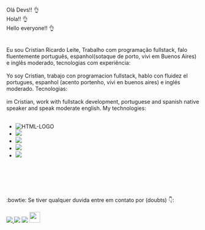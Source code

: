 Olá Devs!!  👌
<br>Hola!!  👌      
Hello everyone!! 👌
<br>
<br>
<br>
Eu sou Cristian Ricardo Leite, Trabalho com programação fullstack, falo fluentemente português, espanhol(sotaque de porto, vivi em Buenos Aires) e inglês moderado, tecnologias com experiência:
<br>
<br>
Yo soy Cristian, trabajo con programacion fullstack, hablo con fluidez el portugues, espanhol (acento portenho, vivi en buenos aires) e inglés moderado. Tecnologias:
<br>
<br>
im Cristian, work with fullstack development, portuguese and spanish native speaker and speak moderate english. My technologies:
<br>
<br>
 - <img src="https://img.shields.io/badge/HTML5-E34F26?style=for-the-badge&logo=html5&logoColor=white" alt="HTML-LOGO" />
 - <img src="https://img.shields.io/badge/CSS3-1572B6?style=for-the-badge&logo=css3&logoColor=white" /> 
 - <img src="https://img.shields.io/badge/JavaScript-F7DF1E?style=for-the-badge&logo=javascript&logoColor=black" />
 - <img src="https://img.shields.io/badge/React-20232A?style=for-the-badge&logo=react&logoColor=61DAFB" />
 - <img src="https://img.shields.io/badge/React_Native-20232A?style=for-the-badge&logo=react&logoColor=61DAFB" />
<br>   
<br>   
<br>  

<br>
<br>
:bowtie: Se tiver qualquer duvida entre em contato por (doubts) 👇:
<br>
<br>
 <a href="https://www.instagram.com/cristiannleite/" target="_blank"><img src="https://img.shields.io/badge/Instagram-E4405F?style=for-the-badge&logo=instagram&logoColor=white"/>  </a>
 <a href="https://wa.me/5547997260472?text=ola,%20vi%20seu%20github,%20tem%20mais%20projetos?" target="_blank"><img src="https://img.shields.io/badge/WhatsApp-25D366?style=for-the-badge&logo=whatsapp&logoColor=white" /></a>
 <a href="https://www.linkedin.com/in/cristian-ricardo-leite-0b9181239/" target="_blank"><img src="https://img.shields.io/badge/LinkedIn-0077B5?style=for-the-badge&logo=linkedin&logoColor=white" /></a>
 <a href="mailto:cristianricardoleite@gmail.com" target="_blank"><img height=28px; src="https://aleen42.github.io/badges/src/google_plus.svg" /></a>
 <br>   
 <br>   
    
    
    
    
    
    
    
    
  
 
